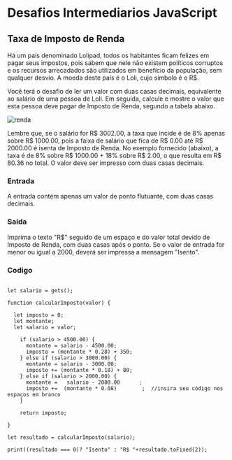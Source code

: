 # Desafios Intermediarios JavaScript


## Taxa de Imposto de Renda
Há um país denominado Lolipad, todos os habitantes ficam felizes em pagar seus impostos, pois sabem que nele não existem políticos corruptos e os recursos arrecadados são utilizados em benefício da população, sem qualquer desvio. A moeda deste país é o Loli, cujo símbolo é o R$.

Você terá o desafio de ler um valor com duas casas decimais, equivalente ao salário de uma pessoa de Loli. Em seguida, calcule e mostre o valor que esta pessoa deve pagar de Imposto de Renda, segundo a tabela abaixo.



![renda](imgs/renda.png)

Lembre que, se o salário for R$ 3002.00, a taxa que incide é de 8% apenas sobre R$ 1000.00, pois a faixa de salário que fica de R$ 0.00 até R$ 2000.00 é isenta de Imposto de Renda. No exemplo fornecido (abaixo), a taxa é de 8% sobre R$ 1000.00 + 18% sobre R$ 2.00, o que resulta em R$ 80.36 no total. O valor deve ser impresso com duas casas decimais.

### Entrada
A entrada contém apenas um valor de ponto flutuante, com duas casas decimais.

### Saída
Imprima o texto "R$" seguido de um espaço e do valor total devido de Imposto de Renda, com duas casas após o ponto. Se o valor de entrada for menor ou igual a 2000, deverá ser impressa a mensagem "Isento".

 


### Codigo
```

let salario = gets();

function calcularImposto(valor) {

  let imposto = 0;
  let montante;
  let salario = valor;

    if (salario > 4500.00) {
      montante = salario - 4500.00;
      imposto = (montante * 0.28) + 350;
    } else if (salario > 3000.00) {
      montante = salario - 3000.00;
      imposto += (montante * 0.18) + 80;
    } else if (salario > 2000.00) {
      montante =   salario - 2000.00      ;
      imposto +=  (montante * 0.08)        ;  //insira seu código nos espaços em branco
    }
    
    return imposto;

}

let resultado = calcularImposto(salario);

print((resultado === 0)? "Isento" : "R$ "+resultado.toFixed(2));

```
